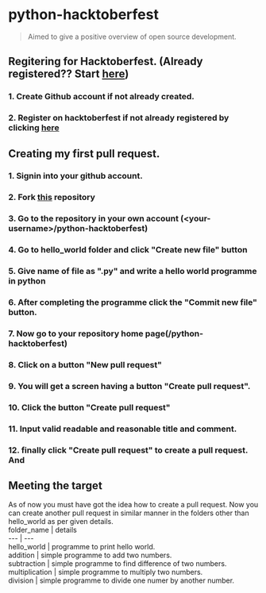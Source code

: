 # python-hacktoberfest
> Aimed to give a positive overview of open source development.
## Regitering for Hacktoberfest. (Already registered?? Start [here](#creating-my-first-pull-request))
### 1. Create Github account if not already created.
### 2. Register on hacktoberfest if not already registered by clicking [here](https://hacktoberfest.digitalocean.com/)
## Creating my first pull request.
### 1. Signin into your github account.
### 2. Fork [this](https://github.com/sushish-kumar/python-hacktoberfest) repository 
### 3. Go to the repository in your own account (\<your-username\>/python-hacktoberfest)
### 4. Go to hello_world folder and click "Create new file" button
### 5. Give name of file as "<your-username>.py" and write a hello world programme in python
### 6. After completing the programme click the "Commit new file" button.
### 7. Now go to your repository home page(<your-username>/python-hacktoberfest)
### 8. Click on a button "New pull request" 
### 9. You will get a screen having a button "Create pull request".
### 10. Click the button "Create pull request"
### 11. Input valid readable and reasonable title and comment.
### 12. finally click "Create pull request" to create a pull request. And

## Meeting the target
As of now you must have got the idea how to create a pull request. Now you can create another pull request in similar manner in the folders other than hello_world as per given details.  
folder_name | details  
--- | ---  
hello_world | programme to print hello world.  
addition | simple programme to add two numbers.  
subtraction | simple programme to find difference of two numbers.  
multiplication | simple programme to multiply two numbers.  
division | simple programme to divide one numer by another number.  
